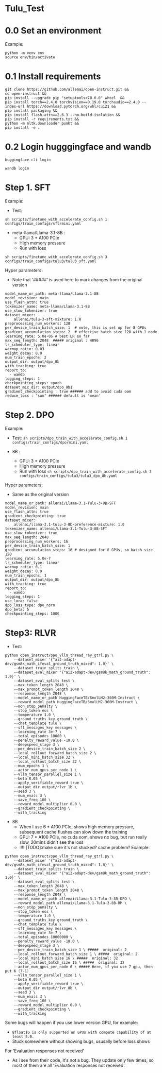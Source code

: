 # Tulu_Test

# 0.0 Set an environment

Example:
```
python -m venv env 
source env/bin/activate
```

# 0.1 Install requirements
```
git clone https://github.com/allenai/open-instruct.git &&
cd open-instruct &&
pip install --upgrade pip "setuptools<70.0.0" wheel  &&
pip install torch==2.4.0 torchvision==0.19.0 torchaudio==2.4.0 --index-url https://download.pytorch.org/whl/cu121 &&
pip install packaging && 
pip install flash-attn==2.6.3 --no-build-isolation &&
pip install -r requirements.txt &&
python -m nltk.downloader punkt && 
pip install -e .
```

# 0.2 Login hugggingface and wandb
```
huggingface-cli login

wandb login
```

# Step 1. SFT
Example:
- Test: 
```
sh scripts/finetune_with_accelerate_config.sh 1 configs/train_configs/sft/mini.yaml
```

- meta-llama/Llama-3.1-8B :
  - GPU: 3 * A100 PCIe
  - High memory pressure
  - Run with loss
```
sh scripts/finetune_with_accelerate_config.sh 3 configs/train_configs/tulu3/tulu3_sft.yaml
```

Hyper parameters:
  - Note that '#####' is used here to mark changes from the original version
```
model_name_or_path: meta-llama/Llama-3.1-8B
model_revision: main
use_flash_attn: true
tokenizer_name: meta-llama/Llama-3.1-8B
use_slow_tokenizer: true
dataset_mixer:
    allenai/tulu-3-sft-mixture: 1.0
preprocessing_num_workers: 128
per_device_train_batch_size: 1  # note, this is set up for 8 GPUs
gradient_accumulation_steps: 2  # effective batch size 128 with 1 node
learning_rate: 5.0e-06 # best LR so far
max_seq_length: 2048  ##### original : 4096
lr_scheduler_type: linear
warmup_ratio: 0.03
weight_decay: 0.0
num_train_epochs: 2
output_dir: output/dpo_8b
with_tracking: true
report_to:
  - wandb
logging_steps: 1
checkpointing_steps: epoch
dataset_mix_dir: output/dpo_8b1
gradient_checkpointing : true ###### add to avoid cuda oom
reduce_loss : "sum" ###### default is 'mean'

```
# Step 2. DPO
Example:
- Test: 
```sh scripts/dpo_train_with_accelerate_config.sh 1 configs/train_configs/dpo/mini.yaml ```

- 8B :
  - GPU: 3 * A100 PCIe
  - High memory pressure
  - Run with loss
```sh scripts/dpo_train_with_accelerate_config.sh 3 configs/train_configs/tulu3/tulu3_dpo_8b.yaml```

Hyper parameters:
  - Same as the original version
```
model_name_or_path: allenai/Llama-3.1-Tulu-3-8B-SFT
model_revision: main
use_flash_attn: true
gradient_checkpointing: true
dataset_mixer:
    allenai/llama-3.1-tulu-3-8b-preference-mixture: 1.0
tokenizer_name: allenai/Llama-3.1-Tulu-3-8B-SFT
use_slow_tokenizer: true
max_seq_length: 2048
preprocessing_num_workers: 16  
per_device_train_batch_size: 1
gradient_accumulation_steps: 16 # designed for 8 GPUs, so batch size 128
learning_rate: 5.0e-7
lr_scheduler_type: linear
warmup_ratio: 0.1
weight_decay: 0.0
num_train_epochs: 1
output_dir: output/dpo_8b
with_tracking: true
report_to:
  - wandb
logging_steps: 1
use_lora: false
dpo_loss_type: dpo_norm
dpo_beta: 5
checkpointing_steps: 1000
```
# Step3: RLVR
- Test:
  
```
python open_instruct/ppo_vllm_thread_ray_gtrl.py \
    --dataset_mixer '{"ai2-adapt-dev/gsm8k_math_ifeval_ground_truth_mixed": 1.0}' \
    --dataset_train_splits train \
    --dataset_eval_mixer '{"ai2-adapt-dev/gsm8k_math_ground_truth": 1.0}' \
    --dataset_eval_splits test \
    --max_token_length 2048 \
    --max_prompt_token_length 2048 \
    --response_length 2048 \
    --model_name_or_path HuggingFaceTB/SmolLM2-360M-Instruct \
    --reward_model_path HuggingFaceTB/SmolLM2-360M-Instruct \
    --non_stop_penalty \
    --stop_token eos \
    --temperature 1.0 \
    --ground_truths_key ground_truth \
    --chat_template tulu \
    --sft_messages_key messages \
    --learning_rate 3e-7 \
    --total_episodes 10000 \
    --penalty_reward_value -10.0 \
    --deepspeed_stage 3 \
    --per_device_train_batch_size 2 \
    --local_rollout_forward_batch_size 2 \
    --local_mini_batch_size 32 \
    --local_rollout_batch_size 32 \
    --num_epochs 1 \
    --actor_num_gpus_per_node 1 \
    --vllm_tensor_parallel_size 1 \
    --beta 0.05 \
    --apply_verifiable_reward true \
    --output_dir output/rlvr_1b \
    --seed 3 \
    --num_evals 3 \
    --save_freq 100 \
    --reward_model_multiplier 0.0 \
    --gradient_checkpointing \
    --with_tracking
```

- 8B
  - When I use 6 * A100 PCIe, shows high memory pressure, subsequent cache flushes can slow down the training
  - GPU: 7 * A100 PCIe, no cuda oom, shows no bug, but run really slow, 20mins didn't see the loss
  - !!!! [TODO]:make sure it's not stucked? cache problem?
Example:
```
python open_instruct/ppo_vllm_thread_ray_gtrl.py \
    --dataset_mixer '{"ai2-adapt-dev/gsm8k_math_ifeval_ground_truth_mixed": 1.0}' \
    --dataset_train_splits train \
    --dataset_eval_mixer '{"ai2-adapt-dev/gsm8k_math_ground_truth": 1.0}' \
    --dataset_eval_splits test \
    --max_token_length 2048 \
    --max_prompt_token_length 2048 \
    --response_length 2048 \
    --model_name_or_path allenai/Llama-3.1-Tulu-3-8B-DPO \
    --reward_model_path allenai/Llama-3.1-Tulu-3-8B-RM \
    --non_stop_penalty \
    --stop_token eos \
    --temperature 1.0 \
    --ground_truths_key ground_truth \
    --chat_template tulu \
    --sft_messages_key messages \
    --learning_rate 3e-7 \
    --total_episodes 10000000 \
    --penalty_reward_value -10.0 \
    --deepspeed_stage 3 \
    --per_device_train_batch_size 1 \ #####  original: 2
    --local_rollout_forward_batch_size 1 \ #####  original: 2
    --local_mini_batch_size 16 \ #####  original: 32
    --local_rollout_batch_size 16 \ #####  original: 32
    --actor_num_gpus_per_node 6 \ ##### Here, if you use 7 gpu, then put 6 (7-1) 
    --vllm_tensor_parallel_size 1 \
    --beta 0.05 \
    --apply_verifiable_reward true \
    --output_dir output/rlvr_8b \
    --seed 3 \
    --num_evals 3 \
    --save_freq 100 \
    --reward_model_multiplier 0.0 \
    --gradient_checkpointing \
    --with_tracking

```



Some bugs will happen if you use lower version GPU, for example:
- `Bfloat16 is only supported on GPUs with compute capability of at least 8.0. `
- Stuck somewhere without showing bugs, ususally before loss shows

For 'Evaluation responses not received'
  - As I see from their code, it's not a bug. They update only few times, so most of them are all 'Evaluation responses not received'. 

